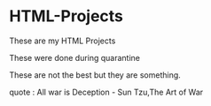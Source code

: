 # HTML-Projects
These are my HTML Projects

These were done during quarantine 

These are not the best but they are something.

quote :
All war is Deception - Sun Tzu,The Art of War
